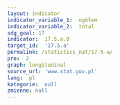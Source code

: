 ```yaml
---
layout: indicator
indicator_variable_1:  ogółem
indicator_variable_2:  total
sdg_goal: 17
indicator:  17.5.a.0
target_id:  '17.5.a'
permalink: /statistics_nat/17-5-a/
pre:  2
graph: longitudinal
source_url: 'www.stat.gov.pl'
lang:  pl
kategorie:  null
zmienne: null
---
```

